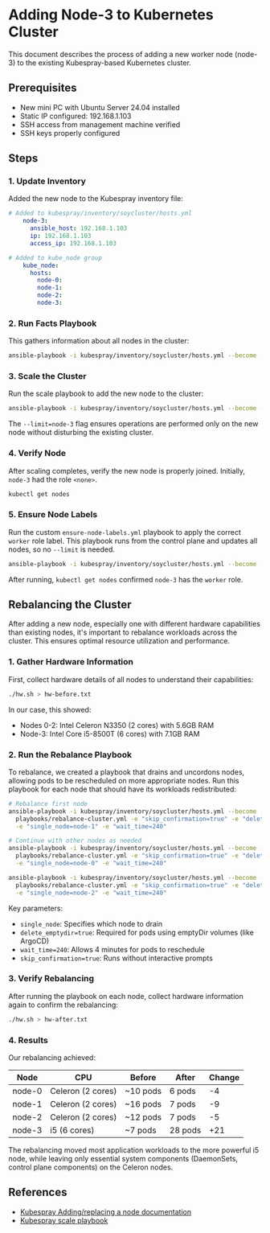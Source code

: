 # Adding Node-3 to Kubernetes Cluster

This document describes the process of adding a new worker node (node-3) to the existing Kubespray-based Kubernetes cluster.

## Prerequisites

- New mini PC with Ubuntu Server 24.04 installed
- Static IP configured: 192.168.1.103
- SSH access from management machine verified
- SSH keys properly configured

## Steps

### 1. Update Inventory

Added the new node to the Kubespray inventory file:

```yaml
# Added to kubespray/inventory/soycluster/hosts.yml
    node-3:
      ansible_host: 192.168.1.103
      ip: 192.168.1.103
      access_ip: 192.168.1.103

# Added to kube_node group
    kube_node:
      hosts:
        node-0:
        node-1:
        node-2:
        node-3:
```

### 2. Run Facts Playbook

This gathers information about all nodes in the cluster:

```bash
ansible-playbook -i kubespray/inventory/soycluster/hosts.yml --become --become-user=root --user ubuntu kubespray/playbooks/facts.yml
```

### 3. Scale the Cluster

Run the scale playbook to add the new node to the cluster:

```bash
ansible-playbook -i kubespray/inventory/soycluster/hosts.yml --become --become-user=root --user ubuntu kubespray/scale.yml --limit=node-3
```

The `--limit=node-3` flag ensures operations are performed only on the new node without disturbing the existing cluster.

### 4. Verify Node

After scaling completes, verify the new node is properly joined. Initially, `node-3` had the role `<none>`.

```bash
kubectl get nodes
```

### 5. Ensure Node Labels

Run the custom `ensure-node-labels.yml` playbook to apply the correct `worker` role label. This playbook runs from the control plane and updates all nodes, so no `--limit` is needed.

```bash
ansible-playbook -i kubespray/inventory/soycluster/hosts.yml --become --become-user=root --user ubuntu playbooks/ensure-node-labels.yml
```

After running, `kubectl get nodes` confirmed `node-3` has the `worker` role.

## Rebalancing the Cluster

After adding a new node, especially one with different hardware capabilities than existing nodes, it's important to rebalance workloads across the cluster. This ensures optimal resource utilization and performance.

### 1. Gather Hardware Information

First, collect hardware details of all nodes to understand their capabilities:

```bash
./hw.sh > hw-before.txt
```

In our case, this showed:

- Nodes 0-2: Intel Celeron N3350 (2 cores) with 5.6GB RAM
- Node-3: Intel Core i5-8500T (6 cores) with 7.1GB RAM

### 2. Run the Rebalance Playbook

To rebalance, we created a playbook that drains and uncordons nodes, allowing pods to be rescheduled on more appropriate nodes. Run this playbook for each node that should have its workloads redistributed:

```bash
# Rebalance first node
ansible-playbook -i kubespray/inventory/soycluster/hosts.yml --become --become-user=root --user ubuntu \
  playbooks/rebalance-cluster.yml -e "skip_confirmation=true" -e "delete_emptydir=true" \
  -e "single_node=node-1" -e "wait_time=240"

# Continue with other nodes as needed
ansible-playbook -i kubespray/inventory/soycluster/hosts.yml --become --become-user=root --user ubuntu \
  playbooks/rebalance-cluster.yml -e "skip_confirmation=true" -e "delete_emptydir=true" \
  -e "single_node=node-0" -e "wait_time=240"

ansible-playbook -i kubespray/inventory/soycluster/hosts.yml --become --become-user=root --user ubuntu \
  playbooks/rebalance-cluster.yml -e "skip_confirmation=true" -e "delete_emptydir=true" \
  -e "single_node=node-2" -e "wait_time=240"
```

Key parameters:

- `single_node`: Specifies which node to drain
- `delete_emptydir=true`: Required for pods using emptyDir volumes (like ArgoCD)
- `wait_time=240`: Allows 4 minutes for pods to reschedule
- `skip_confirmation=true`: Runs without interactive prompts

### 3. Verify Rebalancing

After running the playbook on each node, collect hardware information again to confirm the rebalancing:

```bash
./hw.sh > hw-after.txt
```

### 4. Results

Our rebalancing achieved:

| Node | CPU | Before | After | Change |
|------|-----|--------|-------|--------|
| node-0 | Celeron (2 cores) | ~10 pods | 6 pods | -4 |
| node-1 | Celeron (2 cores) | ~16 pods | 7 pods | -9 |
| node-2 | Celeron (2 cores) | ~12 pods | 7 pods | -5 |
| node-3 | i5 (6 cores) | ~7 pods | 28 pods | +21 |

The rebalancing moved most application workloads to the more powerful i5 node, while leaving only essential system components (DaemonSets, control plane components) on the Celeron nodes.

## References

- [Kubespray Adding/replacing a node documentation](kubespray/docs/operations/nodes.md)
- [Kubespray scale playbook](kubespray/playbooks/scale.yml)
